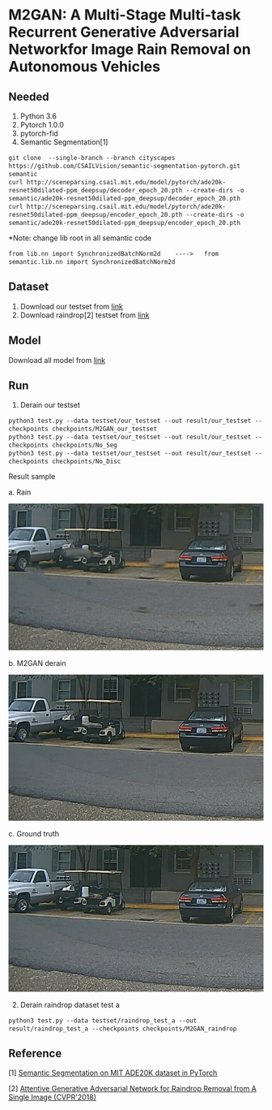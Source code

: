 # M2GAN: A Multi-Stage Multi-task Recurrent Generative Adversarial Networkfor Image Rain Removal on Autonomous Vehicles
## Needed 
1. Python 3.6
2. Pytorch 1.0.0
3. pytorch-fid
4. Semantic Segmentation[1]
```
git clone  --single-branch --branch cityscapes https://github.com/CSAILVision/semantic-segmentation-pytorch.git semantic
curl http://sceneparsing.csail.mit.edu/model/pytorch/ade20k-resnet50dilated-ppm_deepsup/decoder_epoch_20.pth --create-dirs -o semantic/ade20k-resnet50dilated-ppm_deepsup/decoder_epoch_20.pth
curl http://sceneparsing.csail.mit.edu/model/pytorch/ade20k-resnet50dilated-ppm_deepsup/encoder_epoch_20.pth --create-dirs -o semantic/ade20k-resnet50dilated-ppm_deepsup/encoder_epoch_20.pth
```
*Note: change lib root in all semantic code
```
from lib.nn import SynchronizedBatchNorm2d    ---->   from semantic.lib.nn import SynchronizedBatchNorm2d
``` 
## Dataset
1. Download our testset from [link](https://drive.google.com/file/d/1D0n4fD25TyDTcwda7flGS6SMQnQyKZu4/view?usp=sharing)
2. Download raindrop[2] testset from [link](https://drive.google.com/open?id=1e7R76s6vwUJxILOcAsthgDLPSnOrQ49K)
## Model
Download all model from [link](https://drive.google.com/drive/folders/1UNDkTP3BDKhvge3TLSBfFFuSqvhW8TIO?usp=sharing)
## Run
1. Derain our testset
```
python3 test.py --data testset/our_testset --out result/our_testset --checkpoints checkpoints/M2GAN_our_testset
python3 test.py --data testset/our_testset --out result/our_testset --checkpoints checkpoints/No_Seg
python3 test.py --data testset/our_testset --out result/our_testset --checkpoints checkpoints/No_Disc
```

Result sample

a. Rain

![rain](imgs/290_rain.png)

b. M2GAN derain

![derain](imgs/290_M2GAN-our-testset.png)

c. Ground truth

![gt](imgs/290_clean.png)


2. Derain raindrop dataset test a
```
python3 test.py --data testset/raindrop_test_a --out result/raindrop_test_a --checkpoints checkpoints/M2GAN_raindrop
```
## Reference
[1] [Semantic Segmentation on MIT ADE20K dataset in PyTorch](https://github.com/CSAILVision/semantic-segmentation-pytorch/tree/cityscapes) 

[2] [Attentive Generative Adversarial Network for Raindrop Removal from A Single Image (CVPR'2018)](https://github.com/rui1996/DeRaindrop)